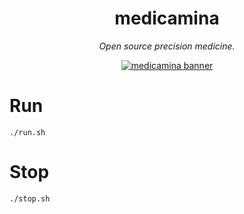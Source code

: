<div align="center">
  <h1>medicamina</h1>
  <i>Open source precision medicine.</i>
  
  <br />

  [![medicamina banner](https://raw.githubusercontent.com/medicamina/medicamina/main/banner.png)](https://github.com/medicamina)
</div>

# Run

`./run.sh`

# Stop

`./stop.sh`
